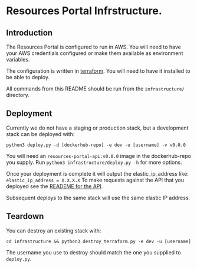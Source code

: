 # Resources Portal Infrstructure.

## Introduction

The Resources Portal is configured to run in AWS.
You will need to have your AWS credentials configured or make them available as environment variables.

The configuration is written in [terraform](https://learn.hashicorp.com/terraform/getting-started/install.html).
You will need to have it installed to be able to deploy.

All commands from this README should be run from the `infrastructure/` directory.

## Deployment

Currently we do not have a staging or production stack, but a development stack can be deployed with:

```
python3 deploy.py -d [dockerhub-repo] -e dev -u [username] -v v0.0.0
```

You will need an `resources-portal-api:v0.0.0` image in the dockerhub-repo you supply. Run `python3 infrastructure/deploy.py -h` for more options.

Once your deployment is complete it will output the elastic_ip_address like:  `elastic_ip_address = X.X.X.X`
To make requests against the API that you deployed see the [READEME for the API](../api/README.md).

Subsequent deploys to the same stack will use the same elastic IP address.

## Teardown

You can destroy an existing stack with:
```
cd infrastructure && python3 destroy_terraform.py -e dev -u [username]
```

The username you use to destroy should match the one you supplied to `deploy.py`.
